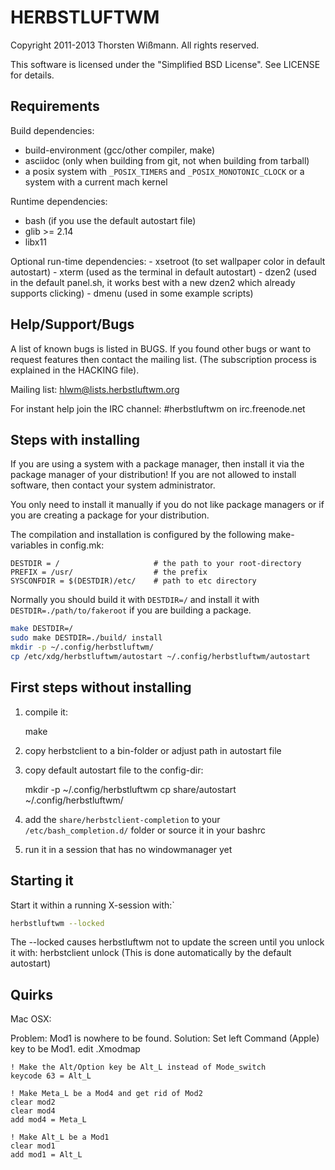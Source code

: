 HERBSTLUFTWM
============

Copyright 2011-2013 Thorsten Wißmann. All rights reserved.

This software is licensed under the "Simplified BSD License".
See LICENSE for details.

Requirements
------------

Build dependencies:
- build-environment (gcc/other compiler, make)
- asciidoc (only when building from git, not when building from tarball)
- a posix system with `_POSIX_TIMERS` and `_POSIX_MONOTONIC_CLOCK` or a system 
  with a current mach kernel

Runtime dependencies:
- bash (if you use the default autostart file)
- glib >= 2.14
- libx11

Optional run-time dependencies:
    - xsetroot (to set wallpaper color in default autostart)
    - xterm (used as the terminal in default autostart)
    - dzen2 (used in the default panel.sh, it works best with a new dzen2 which
             already supports clicking)
    - dmenu (used in some example scripts)

Help/Support/Bugs
-----------------
A list of known bugs is listed in BUGS. If you found other bugs or want to
request features then contact the mailing list. (The subscription process is
explained in the HACKING file).

Mailing list: hlwm@lists.herbstluftwm.org

For instant help join the IRC channel: #herbstluftwm on irc.freenode.net

Steps with installing
---------------------
If you are using a system with a package manager, then install it via the
package manager of your distribution! If you are not allowed to install
software, then contact your system administrator.

You only need to install it manually if you do not like package managers or if
you are creating a package for your distribution.

The compilation and installation is configured by the following make-variables
in config.mk:

```
DESTDIR = /                     # the path to your root-directory
PREFIX = /usr/                  # the prefix
SYSCONFDIR = $(DESTDIR)/etc/    # path to etc directory
```
Normally you should build it with `DESTDIR=/` and install it with
`DESTDIR=./path/to/fakeroot` if you are building a package.
```bash
make DESTDIR=/
sudo make DESTDIR=./build/ install
mkdir -p ~/.config/herbstluftwm/
cp /etc/xdg/herbstluftwm/autostart ~/.config/herbstluftwm/autostart
```
First steps without installing
------------------------------
1. compile it:

    make

2. copy herbstclient to a bin-folder or adjust path in autostart file
3. copy default autostart file to the config-dir:

    mkdir -p ~/.config/herbstluftwm
    cp share/autostart ~/.config/herbstluftwm/

4. add the `share/herbstclient-completion` to your `/etc/bash_completion.d/` folder
   or source it in your bashrc
5. run it in a session that has no windowmanager yet

Starting it
-----------
Start it within a running X-session with:`
```bash
herbstluftwm --locked
```
The --locked causes herbstluftwm not to update the screen until you unlock it
with: herbstclient unlock (This is done automatically by the default autostart)

Quirks
------
Mac OSX:

Problem: Mod1 is nowhere to be found.
Solution: Set left Command (Apple) key to be Mod1.
edit .Xmodmap

```
! Make the Alt/Option key be Alt_L instead of Mode_switch
keycode 63 = Alt_L

! Make Meta_L be a Mod4 and get rid of Mod2
clear mod2
clear mod4
add mod4 = Meta_L

! Make Alt_L be a Mod1
clear mod1
add mod1 = Alt_L
```

